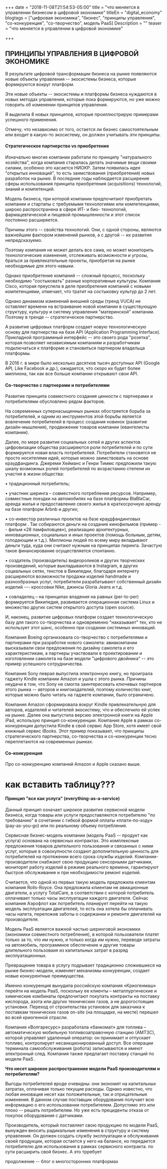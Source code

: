 +++
date = "2018-11-08T21:54:53-05:00"
title = "что меняется в управлении бизнесом в цифровой экономике"
titleEn = "digital_economy"
blogtags = ["цифровая экономика", "бизнес", "принципы управления", "со-конкуренция", "со-творчество", модель PaaS]
Description = ""
teaser = "что меняется в управлении в цифровой экономике"

+++
## ПРИНЦИПЫ УПРАВЛЕНИЯ В ЦИФРОВОЙ ЭКОНОМИКЕ 

В результате цифровой трансформации бизнеса на рынке появляются новые объекты  управления -- экосистемы бизнеса, которые формируются вокруг платформ.  

Эти новые объекты -- экосистемы и платформы бизнеса нуждаются в новых методах управления, которые пока формируются, но уже  можно говорить об изменении принципов управления. 

Я выделила 8 новых принципов, которые проиллюстрирую примерами успешного применения.

Отмечу, что независимо от того, остается ли бизнес самостоятельным или входит в какую-то экосистему, он должен учитывать эти принципы.

#### Стратегическое партнерство vs приобретение
Изначально многие компании работали по принципу "натурального хозяйства", когда компания старалась делать значимые вещи своими силами, особенно это касается НИОКР. Затем появилась идея "открытых инноваций", 
то есть заимствования (приобретения) новых разработок на рынке. В последние годы наблюдается расширение сферы использования принципа приобретения (acquisitions) технологий, знаний и компетенций.

  Модель бизнеса, при которой компании предпочитают приобретать компании и стартапы с требуемыми технологиями или компетенциями, широко распространена в сфере ИТ- и био- технологий, фармацевтической и пищевой промышленности и этот список 
  постоянно расширяется.

Причины этого -- свойства технологий. Они, с одной стороны, являются важнейшим фактором изменений рынков, а с другой -- их развитие непредсказуемо. 

Поэтому компания не может делать все сама, но может мониторить технологические изменения, отслеживать возможности и угрозы, 
браться за привлекательные проекты, приобретая на рынке необходимые для этого навыки.  

Однако приобретение компаний -- сложный процесс, поскольку необходимо "состыковать" разные корпоративные культуры. Компания Cisco, которая преуспела в деле приобретения компаний с новыми компетенциями, отмечает, что тратит на состыковку культур до 2 лет.

Однако динамизм изменений внешней среды (тренд VUCA) не оставляет времени на встраивание новой компании в существующую структуру, культуру и систему управления "материнской" компании. Поэтому в тренде -- стратегическое партнерство. 

А развитие цифровых платформ создает новую технологическую основу для партнерства на базе API  (Application Programming Interface). Прикладной программный интерфейс -- это своего рода "розетка", которая позволяет независимым компаниям и разработчикам 
подключаться к платформе и становиться партнером владельца платформы.     

В 2016 г. в мире было несколько десятков тысяч доступных API (Google API, Like Facebook и др.), ожидается, что скоро их будет более миллиона, так как все больше компании открывают свои API.

#### Со-творчество с партнерами и потребителями 

Развитие принципа совместного создания ценности с партнерами и потребителями обусловлено рядом факторов.

На современных супернасыщенных рынках обостряется борьба за потребителей, и одним из инструментов этой борьбы является вовлечение потребителей в процесс создания новинок (развитие дизайн-мышления), продвижение товаров компании (евангелисты компании).

Далее, по мере развития социальных сетей и других аспектов цифровизации общества расширяются роли потребителей и по сути формируется новая власть потребителей. Потребители становятся не просто носителями идей, которые можно заимствовать на основе краудфандинга.  Джереми Хейманс и Генри Тиммс предложили такую шкалу возможных ролей потребителей по возрастанию степени их участия в жизни общества:

•	традиционный потребитель;

•	участник шеринга – совместного потребления ресурсов. Например, совместные поездки на автомобилях на базе платформы BlaBlaCar, аренда жилья и предоставление своего жилья в краткосрочную аренду на базе платформ Arbnb и других;

•	со-инвестор различных проектов  на базе краудфандинговых платформ . Так собираются деньги на создание кинофильмов (пример -- фильм «28 памфиловцев»),  реализацию архитектурных, инновационных, социальных и иных 
проектов (помощь больным, детям, голодающим и т.д.).  Миллионы людей по всему миру вкладывают деньги туда, куда они считают нужным на принципах пиринга. Зачастую такое финансирование осуществляется спонтанно.  

•	создатель (производитель) видеороликов и других творческих произведений, которые выкладываются в  Instagram,  в других социальных сетях,  текстов в Википедии, благодаря интернету расширяются возможности продажи изделий handmade и разнообразных услуг, 
потребители разрабатывают собственный дизайн изделий --- кроссовки Nike, джинсы   Gloria Jeans  и т.д.

•	совладелец – на принципах владения на равных (per-to-per)  формируется Википедия, развивается операционная система   Linux  и множество других систем открытого доступа (open source).    

И, наконец, развитие цифровых платформ создает технологическую базу для такого со-творчества и одновременно "наказывает" тех, кто не использует этот шанс, особенно при создании системных инноваций.

Компания Boeing организовала со-творчество с потребителями и партнерами при разработке нового самолета: авиакомпании высказывали свои предложения по дизайну самолета и его характеристикам, а партнеры участвовали в проектировании и изготовлении самолета на базе модели "цифрового двойника" -- это пример успешного сотрудничества.

Компания Sony певрая выпустила электронную книгу, но проиграла гаджету Kindle компании Amazon и ушла с этого рынка. Причины неудачи в том, что Sony не смогла заинтересовать ключевых партнеров этого рынка -- авторов и книгоиздателей, 
поэтому количество книг, которые можно было читать на гаджете компании, было ограничено.

Компания  Amazon сформировала вокруг Kindle привлекательную для авторов, издателей и читателей экосистему, что и обеспечило ей успех на рынке. Далее она выпустила версию электронной книги на Apple iPad, использую принцип со-конкуренции. 
Компания Apple в рамках со-конкуренции допустила  Kindle в свой сервис App Store, хотя имеет свой книжный сервис iBooks. Этот пример показывает, что принципы стратегического партнерства, со-творчества и со-конкуренции тесно переплетаются на современных рынках.  
 
#### Со-конкуренция

Про со-конкуренцию компаний Amazon и Apple сказано выше. 

#  как вставить таблицу???


#### Принцип "все как услуга" (everything-as-a-service)

Данный принцип означает широкое развитие сервисной модели бизнеса, когда товары или услуги предоставляются потребителю "по требованию" в сочетании с гибкой формой оплаты «плати-по-ходу» (pay-as-you-go) или по реальному объему потребления.   

Сервисная бизнес-модель компании (модель PaaS -- продукт как услуга) основана на сервисных контрактах. Это комплексные предложения товаров длительного пользования и связанных с ними услуг, 
которые в совокупности создают дополнительную ценность для потребителей на протяжении всего срока службы изделий. Компании-производители снабжают свою продукцию сенсорными датчиками, мониторят работу изделий в режиме реального времени, 
гарантируют быстрое обслуживание и при необходимости ремонт изделий. 

Считается, что одной из первых такую модель предложила клиентам компания Rolls-Royce. Она предложила клиентам не авиационные двигатели, а  услугу TotalCare, в соответствии с которой потребитель оплачивает только часы эксплуатации каждого двигателя. 
Сейчас компания Аэрофлот как потребитель планирует перейти на такую модель эксплуатации двигателей, то есть она хотела бы оплачивать часы налета, переложив заботы о содержании и ремонте двигателей на производителя.

Модель PaaS является важной частью шеринговой экономики (экономики совместного потребления), 
в которой пользователи платят только за то, что им нужно, и только когда им нужно, переводя затраты на автомобиль, программное обеспечение и другие товары длительного пользоваия из капитальных затрат в разряд эксплуатационных.

Превращение товара в услугу подрывает традиционно сложившиеся на рынке бизнес-модели, изменяет механизмы конкуренции, создает новые конкурентные преимущества.

Именно конкуренция вынудила российскую компания «Криогенмаш» перейти на модель PaaS, поскольку ее клиенты – металлургические и химические  комбинаты предпочитают покупать контракты на поставку кислорода, 
азота или других технических газов, а не дорогостоящие установки. Переход от строительства установок для заказчика к поставкам технических газов  on-site  (на площадке, на месте) перешел во всей криогенной отрасли.

Компания «Волгаресурс» разработала «банкомат» для топлива – автоматическую мобильную топливозаправочную станцию (АМТЗС), которой управляет удаленный оператор: он принимает и отпускает топливо, контролирует несанкционированный доступ. Все операции терминала самообслуживания (робота) записываются и имеют электронный след. Компания также предлагает поставку станций по модели PaaS .

<b>Что несет широкое распространение модели PaaS производителям и потребителям?</b>

Выгоды потребителей вроде очевидны: они экономят на капитальных затратах, оплачивая только текущие расходы. Однако известно, что любая инновация несет как положительные, так и отрицательные изменения.
В данном случае поставщик оборудования получает всю информацию о его использовании потребителем. Допустимо это или плохо -- решать потребителям. 
Но уже есть прециденты отказа от покупок оборудования с датчиками.  

Производитель, который поставляет свою продукцию по модели PaaS, вынужден вносить радикальные изменения в структуру и систему управления. Он должен создать 
службу эксплуатации и обслуживания своей продукции, которая остается у него на балансе, но передается потребителю для использования в рамках сервисного контракта. 
по сути расширить свой бизнес. А это трребует 

  
  
  
  
  
 








продолжение --  блог о многосторонних платформах 



	
